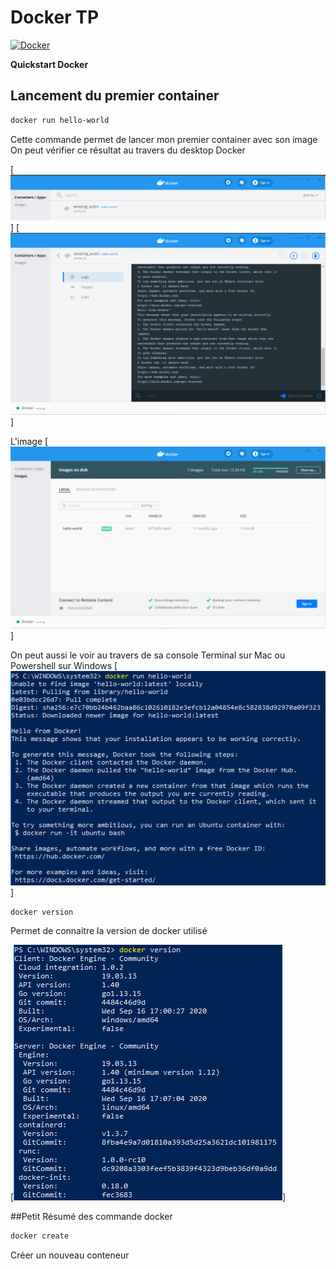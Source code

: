 # Docker TP

[![Docker](\asset\Moby-logo.png)](https://www.docker.com/)

**Quickstart Docker** 

## Lancement du premier container
```sh
docker run hello-world
```
Cette commande permet de lancer mon premier container avec son image 
On peut vérifier ce résultat au travers du desktop Docker

[![Containers](.\asset\Containers.PNG )]
[![Containers](.\asset\Containers2.PNG)]

L'image
[![Image](.\asset\images_docker.PNG)]

On peut aussi le voir au travers de sa console Terminal sur Mac ou Powershell sur Windows
[![Docker Run](.\asset\Docker_run_Powershell.PNG)]

```sh
docker version
```
Permet de connaitre la version de docker utilisé

[![Docker_version](.\asset\Docker_version.PNG)]

##Petit Résumé des commande docker

```sh
docker create 
```
Créer un nouveau conteneur

